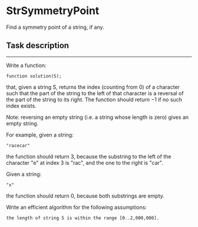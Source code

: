 # StrSymmetryPoint

Find a symmetry point of a string, if any.

## Task description

---

Write a function:

    function solution(S);

that, given a string S, returns the index (counting from 0) of a character such that the part of the string to the left of that character is a reversal of the part of the string to its right. The function should return −1 if no such index exists.

Note: reversing an empty string (i.e. a string whose length is zero) gives an empty string.

For example, given a string:

    "racecar"

the function should return 3, because the substring to the left of the character "e" at index 3 is "rac", and the one to the right is "car".

Given a string:

    "x"

the function should return 0, because both substrings are empty.

Write an efficient algorithm for the following assumptions:

    the length of string S is within the range [0..2,000,000].
